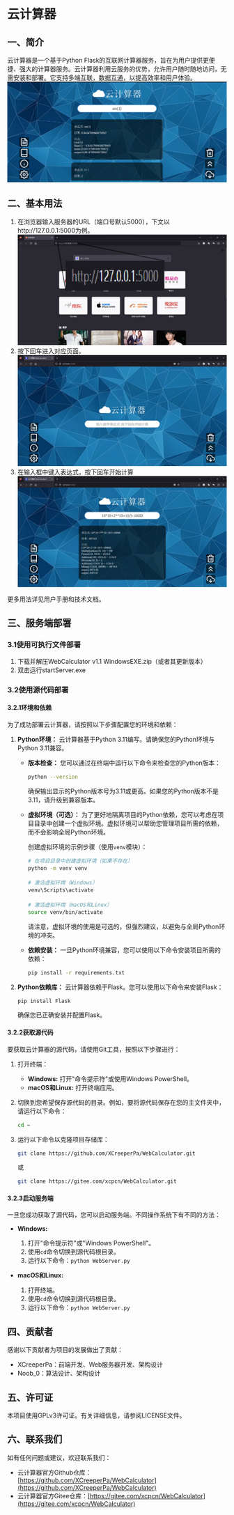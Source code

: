 # 云计算器

## 一、简介

云计算器是一个基于Python Flask的互联网计算器服务，旨在为用户提供更便捷、强大的计算器服务。云计算器利用云服务的优势，允许用户随时随地访问，无需安装和部署。它支持多端互联，数据互通，以提高效率和用户体验。
![WebCalculator.png](https://github.com/XCreeperPa/WebCalculator/raw/main/README_image/WebCalculator.png)

## 二、基本用法

1. 在浏览器输入服务器的URL（端口号默认5000），下文以http://127.0.0.1:5000为例。
![openWebPage.jpg](https://github.com/XCreeperPa/WebCalculator/raw/main/README_image/openWebPage.jpg)
2. 按下回车进入对应页面。
![mainPage.jpg](https://github.com/XCreeperPa/WebCalculator/raw/main/README_image/mainPage.jpg)
3. 在输入框中键入表达式，按下回车开始计算
![Calculate.jpg](https://github.com/XCreeperPa/WebCalculator/raw/main/README_image/Calculate.jpg)

更多用法详见用户手册和技术文档。

## 三、服务端部署

### 3.1使用可执行文件部署

1. 下载并解压WebCalculator v1.1 WindowsEXE.zip（或者其更新版本）
2. 双击运行startServer.exe

### 3.2使用源代码部署

#### 3.2.1环境和依赖

为了成功部署云计算器，请按照以下步骤配置您的环境和依赖：

1. **Python环境：** 云计算器基于Python 3.11编写。请确保您的Python环境与Python 3.11兼容。

   - **版本检查：** 您可以通过在终端中运行以下命令来检查您的Python版本：

     ```bash
     python --version
     ```

     确保输出显示的Python版本号为3.11或更高。如果您的Python版本不是3.11，请升级到兼容版本。

   - **虚拟环境（可选）：** 为了更好地隔离项目的Python依赖，您可以考虑在项目目录中创建一个虚拟环境。虚拟环境可以帮助您管理项目所需的依赖，而不会影响全局Python环境。

     创建虚拟环境的示例步骤（使用`venv`模块）：

     ```bash
     # 在项目目录中创建虚拟环境（如果不存在）
     python -m venv venv

     # 激活虚拟环境（Windows）
     venv\Scripts\activate

     # 激活虚拟环境（macOS和Linux）
     source venv/bin/activate
     ```

     请注意，虚拟环境的使用是可选的，但强烈建议，以避免与全局Python环境的冲突。

   - **依赖安装：** 一旦Python环境兼容，您可以使用以下命令安装项目所需的依赖：

     ```bash
     pip install -r requirements.txt
     ```


2. **Python依赖库：** 云计算器依赖于Flask。您可以使用以下命令来安装Flask：

   ```bash
   pip install Flask
   ```

   确保您已正确安装并配置Flask。

#### 3.2.2获取源代码

要获取云计算器的源代码，请使用Git工具，按照以下步骤进行：

1. 打开终端：
   - **Windows:** 打开"命令提示符"或使用Windows PowerShell。
   - **macOS和Linux:** 打开终端应用。

2. 切换到您希望保存源代码的目录。例如，要将源代码保存在您的主文件夹中，请运行以下命令：

   ```bash
   cd ~
   ```

3. 运行以下命令以克隆项目存储库：

   ```bash
   git clone https://github.com/XCreeperPa/WebCalculator.git
   ```

   或

   ```bash
   git clone https://gitee.com/xcpcn/WebCalculator.git
   ```

#### 3.2.3启动服务端

一旦您成功获取了源代码，您可以启动服务端。不同操作系统下有不同的方法：

- **Windows:**
   1. 打开"命令提示符"或"Windows PowerShell"。
   2. 使用`cd`命令切换到源代码根目录。
   3. 运行以下命令：`python WebServer.py`

- **macOS和Linux:**
   1. 打开终端。
   2. 使用`cd`命令切换到源代码根目录。
   3. 运行以下命令：`python WebServer.py`

## 四、贡献者

感谢以下贡献者为项目的发展做出了贡献：

- XCreeperPa：前端开发、Web服务器开发、架构设计
- Noob_0：算法设计、架构设计

## 五、许可证

本项目使用GPLv3许可证。有关详细信息，请参阅LICENSE文件。

## 六、联系我们

如有任何问题或建议，欢迎联系我们：

- 云计算器官方Github仓库：[https://github.com/XCreeperPa/WebCalculator](https://github.com/XCreeperPa/WebCalculator)
- 云计算器官方Gitee仓库：[https://gitee.com/xcpcn/WebCalculator](https://gitee.com/xcpcn/WebCalculator)
